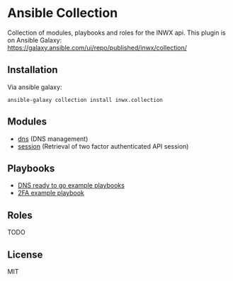 # Ansible Collection

Collection of modules, playbooks and roles for the INWX api. This plugin is on Ansible Galaxy: https://galaxy.ansible.com/ui/repo/published/inwx/collection/

## Installation

Via ansible galaxy:
```
ansible-galaxy collection install inwx.collection
```

## Modules

* [dns](plugins/docs/dns-module-documentation.md) (DNS management)
* [session](plugins/docs/session-module-documentation.md) (Retrieval of two factor authenticated API session)

## Playbooks

* [DNS ready to go example playbooks](playbooks/examples/)
* [2FA example playbook](playbooks/examples/dns_use_2fa.yml)

## Roles

TODO

License
----

MIT
